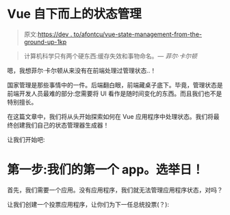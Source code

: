 # Vue 自下而上的状态管理

> 原文:[https://dev . to/afontcu/vue-state-management-from-the-ground-up-1kp](https://dev.to/afontcu/vue-state-management-from-the-ground-up-1kp)

> 计算机科学只有两个硬东西:缓存失效和事物命名。— *菲尔·卡尔顿*

嗯，我想菲尔·卡尔顿从来没有在前端处理过管理状态..！

国家管理是那些事情中的一件。后端翻白眼，前端藏桌子底下。毕竟，管理状态是前端开发人员最难的部分:您需要将 UI 看作是随时间变化的东西。而且我们也不是特别擅长。

在这篇文章中，我们将从头开始探索如何在 Vue 应用程序中处理状态。我们将最终创建我们自己的状态管理器生成器！

让我们开始吧:

# [](#step-1-our-first-app-election-day)第一步:我们的第一个 app。选举日！

首先，我们需要一个应用。没有应用程序，我们就无法管理应用程序状态，对吗？

让我们创建一个投票应用程序，让你们为下一任总统投票(？):